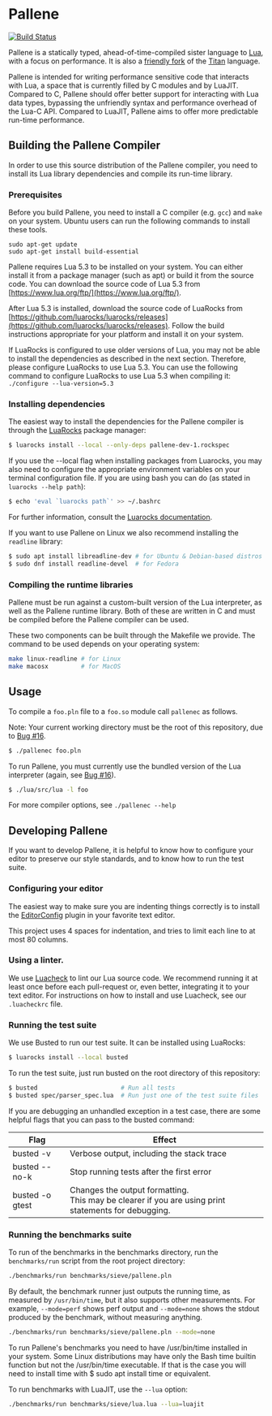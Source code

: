 # Pallene
[![Build Status](https://travis-ci.org/pallene-lang/pallene.svg?branch=master)](https://travis-ci.org/pallene-lang/pallene)

Pallene is a statically typed, ahead-of-time-compiled sister language to
[Lua](https://www.lua.org), with a focus on performance. It is also a 
[friendly fork](http://lua-users.org/lists/lua-l/2018-09/msg00255.html) of the
[Titan](https://www.github.com/titan-lang/titan) language.

Pallene is intended for writing performance sensitive code that interacts with
Lua, a space that is currently filled by C modules and by LuaJIT. Compared to
C, Pallene should offer better support for interacting with Lua data types,
bypassing the unfriendly syntax and performance overhead of the Lua-C API.
Compared to LuaJIT, Pallene aims to offer more predictable run-time performance.

## Building the Pallene Compiler

In order to use this source distribution of the Pallene compiler, you need to
install its Lua library dependencies and compile its run-time library.

### Prerequisites

Before you build Pallene, you need to install a C compiler (e.g. `gcc`) and `make` on your system.
Ubuntu users can run the following commands to install these tools.
```
sudo apt-get update
sudo apt-get install build-essential
```

Pallene requires Lua 5.3 to be installed on your system. You can either install it
from a package manager (such as apt) or build it from the source code. You can download
the source code of Lua 5.3 from [https://www.lua.org/ftp/](https://www.lua.org/ftp/).

After Lua 5.3 is installed, download the source code of LuaRocks from 
[https://github.com/luarocks/luarocks/releases](https://github.com/luarocks/luarocks/releases). Follow
the build instructions appropriate for your platform and install it on your system.

If LuaRocks is configured to use older versions of Lua, you may not be able to
install the dependencies as described in the next section. Therefore, please
configure LuaRocks to use Lua 5.3. You can use the following command to configure
LuaRocks to use Lua 5.3 when compiling it:
`./configure --lua-version=5.3`

### Installing dependencies

The easiest way to install the dependencies for the Pallene compiler is through
the [LuaRocks](http://luarocks.org) package manager:

```sh
$ luarocks install --local --only-deps pallene-dev-1.rockspec
```

If you use the --local flag when installing packages from Luarocks, you may
also need to configure the appropriate environment variables on your terminal configuration file.
If you are using bash you can do (as stated in `luarocks --help path`):
```sh
$ echo 'eval `luarocks path`' >> ~/.bashrc 
```
For further information, consult the [Luarocks documentation](https://github.com/luarocks/luarocks/wiki/path).

If you want to use Pallene on Linux we also recommend installing the `readline`
library:

```sh
$ sudo apt install libreadline-dev # for Ubuntu & Debian-based distros
$ sudo dnf install readline-devel  # for Fedora
```

### Compiling the runtime libraries

Pallene must be run against a custom-built version of the Lua interpreter, as
well as the Pallene runtime library. Both of these are written in C and must be
compiled before the Pallene compiler can be used.

These two components can be built through the Makefile we provide. The command
to be used depends on your operating system:

```sh
make linux-readline # for Linux
make macosx         # for MacOS
```

## Usage

To compile a `foo.pln` file to a `foo.so` module call `pallenec` as follows.

Note: Your current working directory must be the root of this repository, due to 
[Bug #16](https://github.com/pallene-lang/pallene/issues/16).


```sh
$ ./pallenec foo.pln
```

To run Pallene, you must currently use the bundled version of the Lua
interpreter (again, see [Bug #16](https://github.com/pallene-lang/pallene/issues/16)).

```sh
$ ./lua/src/lua -l foo
```

For more compiler options, see `./pallenec --help`

## Developing Pallene

If you want to develop Pallene, it is helpful to know how to configure your
editor to preserve our style standards, and to know how to run the test suite.

### Configuring your editor

The easiest way to make sure you are indenting things correctly is to install
the [EditorConfig](https://editorconfig.org/) plugin in your favorite
text editor.

This project uses 4 spaces for indentation, and tries to limit each line to at
most 80 columns.

### Using a linter.

We use [Luacheck](https://github.com/mpeterv/luacheck) to lint our Lua source
code. We recommend running it at least once before each pull-request or, even
better, integrating it to your text editor. For instructions on how to install
and use Luacheck, see our `.luacheckrc` file.

### Running the test suite

We use Busted to run our test suite. It can be installed using LuaRocks:

```sh
$ luarocks install --local busted
```

To run the test suite, just run busted on the root directory of this repository:

```sh
$ busted                       # Run all tests
$ busted spec/parser_spec.lua  # Run just one of the test suite files
```

If you are debugging an unhandled exception in a test case, there are some
helpful flags that you can pass to the busted command:

Flag             | Effect
---------------- | --------------------------------------------------------
busted -v        | Verbose output, including the stack trace
busted --no-k    | Stop running tests after the first error
busted -o gtest  | Changes the output formatting.<br>This may be clearer if you are using print statements for debugging.

### Running the benchmarks suite

To run of the benchmarks in the benchmarks directory, run the `benchmarks/run`
script from the root project directory:

```sh
./benchmarks/run benchmarks/sieve/pallene.pln
```

By default, the benchmark runner just outputs the running time, as measured by
`/usr/bin/time`, but it also supports other measurements. For example,
`--mode=perf` shows perf output and `--mode=none` shows the stdout produced by
the benchmark, without measuring anything.

```sh
./benchmarks/run benchmarks/sieve/pallene.pln --mode=none
```

To run Pallene's benchmarks you need to have /usr/bin/time installed in your system.
Some Linux distributions may have only the Bash time builtin function but not the /usr/bin/time executable.
If that is the case you will need to install time with $ sudo apt install time or equivalent.

To run benchmarks with LuaJIT, use the `--lua` option:

```sh
./benchmarks/run benchmarks/sieve/lua.lua --lua=luajit
```
